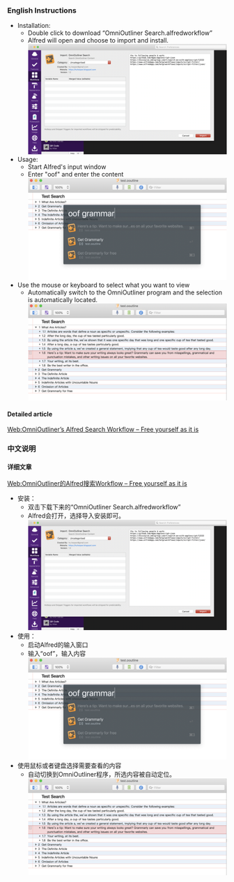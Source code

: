 ### English Instructions
- Installation:
	- Double click to download “OmniOutliner Search.alfredworkflow”
	- Alfred will open and choose to import and install.
![](CleanShot%202019-08-14%20at%2021.42.50@2x.png)
- Usage:
	- Start Alfred's input window
	- Enter "oof" and enter the content
![](CleanShot%202019-08-14%20at%2021.52.41@2x.png) 
- Use the mouse or keyboard to select what you want to view
	- Automatically switch to the OmniOutliner program and the selection is automatically located.
![](CleanShot%202019-08-14%20at%2021.53.55@2x.png)
#### Detailed article
[Web:OmniOutliner’s Alfred Search Workflow – Free yourself as it is](http://freedom.hesperhu.com/omnioutliners-alfred-search-workflow/)
### 中文说明
#### 详细文章
[Web:OmniOutliner的Alfred搜索Workflow – Free yourself as it is](http://freedom.hesperhu.com/omnioutlineralfredworkflow/)
- 安装：
	- 双击下载下来的“OmniOutliner Search.alfredworkflow”
	- Alfred会打开，选择导入安装即可。
![](CleanShot%202019-08-14%20at%2021.42.50@2x-1.png)
- 使用：
	- 启动Alfred的输入窗口
	- 输入“oof”，输入内容
![](CleanShot%202019-08-14%20at%2021.52.41@2x-1.png) 
- 使用鼠标或者键盘选择需要查看的内容
	- 自动切换到OmniOutliner程序，所选内容被自动定位。
![](CleanShot%202019-08-14%20at%2021.53.55@2x-1.png)
